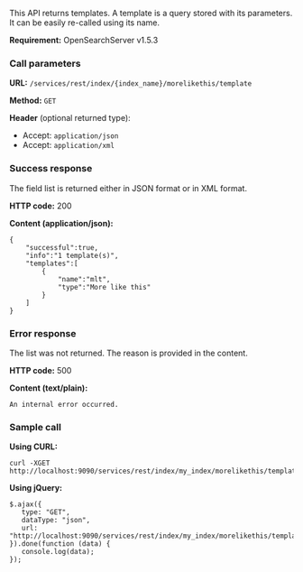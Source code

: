 This API returns templates. A template is a query stored with its parameters. It can be easily re-called using its name.

**Requirement:** OpenSearchServer v1.5.3

### Call parameters

**URL:** ```/services/rest/index/{index_name}/morelikethis/template```

**Method:** ```GET```

**Header** (optional returned type):
- Accept: ```application/json```
- Accept: ```application/xml```

### Success response
The field list is returned either in JSON format or in XML format.

**HTTP code:**
200

**Content (application/json):**

	{
		"successful":true,
		"info":"1 template(s)",
		"templates":[
			{
				"name":"mlt",
				"type":"More like this"
			}
		]
	}    

### Error response

The list was not returned. The reason is provided in the content.

**HTTP code:**
500

**Content (text/plain):**
    
    An internal error occurred.
    

### Sample call

**Using CURL:**

    curl -XGET http://localhost:9090/services/rest/index/my_index/morelikethis/template
    

**Using jQuery:**
    
    $.ajax({ 
       type: "GET",
       dataType: "json",
       url: "http://localhost:9090/services/rest/index/my_index/morelikethis/template"
    }).done(function (data) {
       console.log(data);
    });
    
